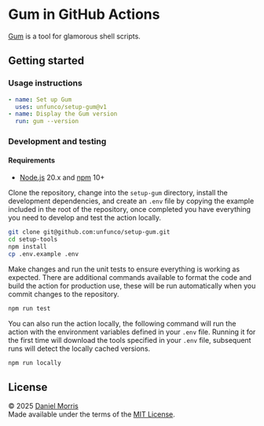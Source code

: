 # Gum in GitHub Actions

[Gum] is a tool for glamorous shell scripts.

## Getting started

### Usage instructions

```yaml
- name: Set up Gum
  uses: unfunco/setup-gum@v1
- name: Display the Gum version
  run: gum --version
```

### Development and testing

#### Requirements

- [Node.js] 20.x and [npm] 10+

Clone the repository, change into the `setup-gum` directory, install the
development dependencies, and create an `.env` file by copying the example
included in the root of the repository, once completed you have everything you
need to develop and test the action locally.

```bash
git clone git@github.com:unfunco/setup-gum.git
cd setup-tools
npm install
cp .env.example .env
```

Make changes and run the unit tests to ensure everything is working as expected.
There are additional commands available to format the code and build the action
for production use, these will be run automatically when you commit changes to
the repository.

```bash
npm run test
```

You can also run the action locally, the following command will run the action
with the environment variables defined in your `.env` file. Running it for the
first time will download the tools specified in your `.env` file, subsequent
runs will detect the locally cached versions.

```bash
npm run locally
```

## License

© 2025 [Daniel Morris]\
Made available under the terms of the [MIT License].

[charm]: https://charm.land
[daniel morris]: https://unfun.co
[gum]: https://github.com/charmbracelet/gum
[node.js]: https://nodejs.org
[npm]: https://www.npmjs.com
[mit license]: LICENSE.md
